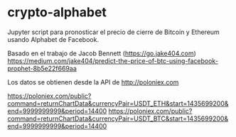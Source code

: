 # crypto-alphabet

Jupyter script para pronosticar el precio de cierre de Bitcoin y Ethereum usando Alphabet de Facebook.

Basado en el trabajo de Jacob Bennett (https://go.jake404.com)  https://medium.com/jake404/predict-the-price-of-btc-using-facebook-prophet-8b5e22f669aa

Los datos se obtienen desde la API de http://poloniex.com

https://poloniex.com/public?command=returnChartData&currencyPair=USDT_ETH&start=1435699200&end=9999999999&period=14400
https://poloniex.com/public?command=returnChartData&currencyPair=USDT_BTC&start=1435699200&end=9999999999&period=14400
